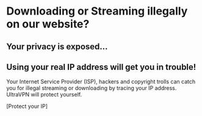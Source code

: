 
# Downloading or Streaming illegally on our website?
## Your privacy is exposed...
## Using your real IP address will get you in trouble!

Your Internet Service Provider (ISP), hackers and copyright trolls can catch you for illegal streaming or downloading by tracing your IP address. UltraVPN will protect yourself.

[Protect your IP]
